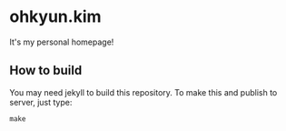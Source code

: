 # ohkyun.kim
It's my personal homepage!

## How to build
You may need jekyll to build this repository. To make this and publish to server, just type:

    make
